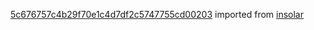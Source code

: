 [5c676757c4b29f70e1c4d7df2c5747755cd00203](https://github.com/insolar/insolar/commit/5c676757c4b29f70e1c4d7df2c5747755cd00203) imported from [insolar](https://github.com/insolar/insolar)
